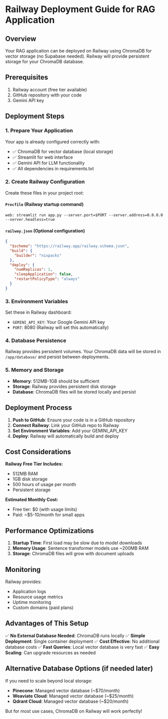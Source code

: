 # Railway Deployment Guide for RAG Application

## Overview
Your RAG application can be deployed on Railway using ChromaDB for vector storage (no Supabase needed). Railway will provide persistent storage for your ChromaDB database.

## Prerequisites
1. Railway account (free tier available)
2. GitHub repository with your code
3. Gemini API key

## Deployment Steps

### 1. Prepare Your Application

Your app is already configured correctly with:
- ✅ ChromaDB for vector database (local storage)
- ✅ Streamlit for web interface
- ✅ Gemini API for LLM functionality
- ✅ All dependencies in requirements.txt

### 2. Create Railway Configuration

Create these files in your project root:

#### `Procfile` (Railway startup command)
```
web: streamlit run app.py --server.port=$PORT --server.address=0.0.0.0 --server.headless=true
```

#### `railway.json` (Optional configuration)
```json
{
  "$schema": "https://railway.app/railway.schema.json",
  "build": {
    "builder": "nixpacks"
  },
  "deploy": {
    "numReplicas": 1,
    "sleepApplication": false,
    "restartPolicyType": "always"
  }
}
```

### 3. Environment Variables

Set these in Railway dashboard:
- `GEMINI_API_KEY`: Your Google Gemini API key
- `PORT`: 8080 (Railway will set this automatically)

### 4. Database Persistence

Railway provides persistent volumes. Your ChromaDB data will be stored in `/app/database/` and persist between deployments.

### 5. Memory and Storage

- **Memory**: 512MB-1GB should be sufficient
- **Storage**: Railway provides persistent disk storage
- **Database**: ChromaDB files will be stored locally and persist

## Deployment Process

1. **Push to GitHub**: Ensure your code is in a GitHub repository
2. **Connect Railway**: Link your GitHub repo to Railway
3. **Set Environment Variables**: Add your GEMINI_API_KEY
4. **Deploy**: Railway will automatically build and deploy

## Cost Considerations

**Railway Free Tier Includes:**
- 512MB RAM
- 1GB disk storage
- 500 hours of usage per month
- Persistent storage

**Estimated Monthly Cost:**
- Free tier: $0 (with usage limits)
- Paid: ~$5-10/month for small apps

## Performance Optimizations

1. **Startup Time**: First load may be slow due to model downloads
2. **Memory Usage**: Sentence transformer models use ~200MB RAM
3. **Storage**: ChromaDB files will grow with document uploads

## Monitoring

Railway provides:
- Application logs
- Resource usage metrics
- Uptime monitoring
- Custom domains (paid plans)

## Advantages of This Setup

✅ **No External Database Needed**: ChromaDB runs locally
✅ **Simple Deployment**: Single container deployment
✅ **Cost Effective**: No additional database costs
✅ **Fast Queries**: Local vector database is very fast
✅ **Easy Scaling**: Can upgrade resources as needed

## Alternative Database Options (if needed later)

If you need to scale beyond local storage:
- **Pinecone**: Managed vector database (~$70/month)
- **Weaviate Cloud**: Managed vector database (~$25/month)
- **Qdrant Cloud**: Managed vector database (~$20/month)

But for most use cases, ChromaDB on Railway will work perfectly!
